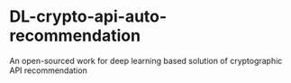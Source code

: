 # DL-crypto-api-auto-recommendation
An open-sourced work for deep learning based solution of cryptographic API recommendation
